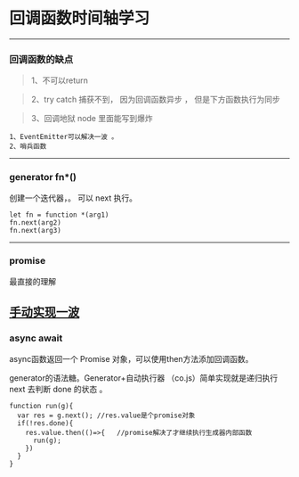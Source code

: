 #  回调函数时间轴学习

---

### 回调函数的缺点 
> 1、不可以return

> 2、try catch 捕获不到， 因为回调函数异步 ， 但是下方函数执行为同步

>3、回调地狱 node 里面能写到爆炸
```
1、EventEmitter可以解决一波 。
2、哨兵函数
```
---

### generator  fn*()

创建一个迭代器，。  可以 next  执行。
```
let fn = function *(arg1)
fn.next(arg2)
fn.next(arg3)
```
---
### promise 
最直接的理解

[手动实现一波](https://github.com/ruhook/my-promise)
---
### async await 

async函数返回一个 Promise 对象，可以使用then方法添加回调函数。

generator的语法糖。Generator+自动执行器 （co.js）简单实现就是递归执行 next 去判断 done 的状态 。

```
function run(g){
  var res = g.next(); //res.value是个promise对象
  if(!res.done){
    res.value.then(()=>{   //promise解决了才继续执行生成器内部函数
      run(g);
    })  
  }
}
```

